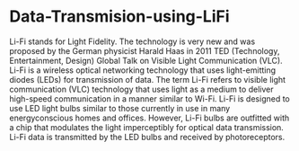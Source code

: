 # Data-Transmision-using-LiFi
Li-Fi stands for Light Fidelity. The technology is very new and was proposed by the German
physicist Harald Haas in 2011 TED (Technology, Entertainment, Design) Global Talk on
Visible Light Communication (VLC). Li-Fi is a wireless optical networking technology that
uses light-emitting diodes (LEDs) for transmission of data. The term Li-Fi refers to visible
light communication (VLC) technology that uses light as a medium to deliver high-speed
communication in a manner similar to Wi-Fi.
Li-Fi is designed to use LED light bulbs similar to those currently in use in many energyconscious
homes and offices. However, Li-Fi bulbs are outfitted with a chip that modulates
the light imperceptibly for optical data transmission. Li-Fi data is transmitted by the LED
bulbs and received by photoreceptors.
